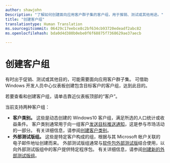```yaml
---
author: shawjohn
Description: "了解如何创建面向应用客户群子集的客户组，用于推销、测试或其他用途。"
title: "创建客户组"
translationtype: Human Translation
ms.sourcegitcommit: 06429c17eebce8c2bf634cb93720edeadf2abc82
ms.openlocfilehash: bda0d4d380b0ebe0f6f68875f7368629ae37aecb

---
```


# 创建客户组

有时出于促销、测试或其他目的，可能需要面向应用客户群子集。 可借助 Windows 开发人员中心仪表板创建包含目标客户的客户组，达到此目的。

若要查看和创建客户组，请单击靠近仪表板顶部的“客户”。

当前支持两种客户组：

- **客户类别。** 这些是动态创建的 Windows10 客户组，满足所选的人口统计或收益条件。 客户类别通常用于向一组客户[发送目标推送通知](send-push-notifications-to-your-apps-customers.md)，这是参与市场活动的一部分。 有关详细信息，请参阅[创建客户类别](create-customer-segments.md)。
- **外部测试版组。** 这些是特定客户构成的组，根据与其 Microsoft 帐户关联的电子邮件地址创建而来。 外部测试版组通常与[软件包外部测试版](package-flights.md)结合使用，以向外部测试版组中的客户提供特定程序包。 有关详细信息，请参阅[创建新的外部测试版组](package-flights.md#create-a-new-flight-group)。



<!--HONumber=Nov16_HO1-->


